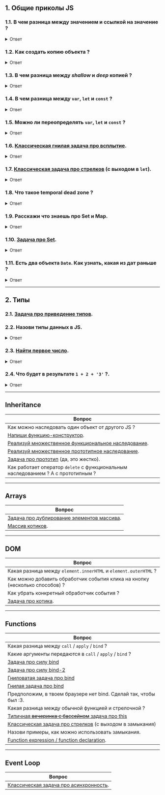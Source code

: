 ## 1. Общие приколы JS

### 1.1. В чем разница между значением и ссылкой на значение ?

<details>
<summary>Ответ</summary>

```js
const value = 11; // в value хранится само число 11
const valueCopy = value; // в valueCopy хранится копия value - новое независимое число 11

const reference = { name: "Sasha" }; // в reference хранится ссылка - адрес куска динамической памяти в которой хранится объект
const copyReference = reference; // в copyReference хранится копия адреса того же куска динамической памяти в которой хранится объект
copyReference.surname = "Shine"; // обращаемся по ссылке copyReference, а она такая же как reference -> записываем свойсвто в объект
```

</details>

### 1.2. Как создать копию объекта ?

<details>
<summary>Ответ</summary>

```js
// 1. Модно, стильно, молодежно (shallow copy)
const obj = { name: "Sasha Shine" };
const copyObj = { ...obj };

// 2. То же самое, но менее молодежно (shallow copy)
const obj = { name: "Sasha Shine" };
const copyObj = Object.assign({}, obj);

// 3. Медленно (deep copy)
const obj = { name: "Sasha Shine" };
const copyObj = JSON.parse(JSON.stringify(obj));

// 4. Jedi style, но тоже медленно (deep copy)
function iterationCopy(src) {
  let target = {};
  for (let prop in src) {
    if (src.hasOwnProperty(prop)) {
      // if the value is a nested object, recursively copy all it's properties
      if (isObject(src[prop])) {
        target[prop] = iterationCopy(src[prop]);
      } else {
        target[prop] = src[prop];
      }
    }
  }

  return target;
}

const obj = { name: "Sasha Shine" };
const copyObj = iterationCopy(source);
```

</details>

### 1.3. В чем разница между _shallow_ и _deep_ копией ?

<details>
<summary>Ответ</summary>

**Shallow copy** - создаем копию только самых верхних свойств. Более глубокие свойства _не копируются_.
**Deep copy** - полная копия.

```js
// shallow copy
const obj = {
  name: "Sasha Shine",
  personal: {
    veryPersonal: {
      favoriteManga: "Berzerk",
      favoriteAnime: "Your name",
    },
  },
};

const shallowCopy = { ...obj };
shallowCopy.personal.veryPersonal.favoriteManga = "Tokyo Ghoul :Re"; // favoriteManga в оригинальном объекте поменялась

// deep copy
const obj = {
  name: "Sasha Shine",
  personal: {
    veryPersonal: {
      favoriteManga: "Berzerk",
      favoriteAnime: "Your name",
    },
  },
};

const deepCopy = JSON.parse(JSON.stringify(obj));
shallowCopy.personal.veryPersonal.favoriteManga = "Tokyo Ghoul :Re"; // favoriteManga в оригинальном объекте все еще БЕРЗЕКЕР
```

</details>

### 1.4. В чем разница между `var`, `let` и `const` ?

<details>
<summary>Ответ</summary>

Вкратце:

1. К let и const нельзя обратиться до объявления (типа не всплывают (на самом деле всплывают (нет (да))));
2. Области видимости let и const ограничиваются блоками (if, for, функция), а область видимости var - только функцией;
3. Если использовать let-индекс в цикле for, в каждой итерации создается новая переменная, а если var, то все время одна и та же;

[let, const](https://learn.javascript.ru/let-const)

[var](https://learn.javascript.ru/var)

</details>

### 1.5. Можно ли переопределять `var`, `let` и `const` ?

<details>
<summary>Ответ</summary>

```js
/**
 *
 * Видел такую задачу моего старого лида.
 * Переменная temp объевляется внутри блока.
 * Поэтому temp видна только внутри блока, потому что это const.
 * А вот если бы это был var temp, все было бы ок, потому что var ограничивается только функцией.
 *
 */

function task3() {
  let left = "left";
  let right = "right";

  if (true) {
    const temp = left;
    left = right;
    right = temp;
  }

  console.log(left, right); // выведется "right", "left", все ок
  console.log(temp); // а тут смэрть
}

/**
 *
 * Но при чем тут переопределение ?.
 * Внутри блоков можно переопределять let и const и они не будут конфликтовать с внешними переменными.
 * Разве что ESLint будет ругаться :)
 *
 */

function task3() {
  let left = "left";
  let right = "right";

  if (true) {
    const temp = left;
    const left = right;
    const right = temp;
  }

  console.log(left, right); // вот тут выведется "left", "right", потому что перестановки выполнялись с новыми переменными
  console.log(temp); // тут все еще смэрть
}
```

</details>

### 1.6. [Классическая гнилая задача про всплытие](./common-js-stuff/hoisting.md).

<details>
<summary>Ответ</summary>
</details>

### 1.7. [Классическая задача про стрелков](./shooters.md) (с выходом в `let`).

<details>
<summary>Ответ</summary>
</details>

### 1.8. Что такое temporal dead zone ?

<details>
<summary>Ответ</summary>

[Temporal dead zone](https://www.freecodecamp.org/news/what-is-the-temporal-dead-zone/)

</details>

### 1.9. Расскажи что знаешь про Set и Map.

<details>
<summary>Ответ</summary>

[Set и Map](https://learn.javascript.ru/map-set)

</details>

### 1.10. [Задача про Set](./common-js-stuff/set.md).

<details>
<summary>Ответ</summary>

</details>

### 1.11. Есть два объекта `Date`. Как узнать, какая из дат раньше ?

<details>
<summary>Ответ</summary>

Операторами `<`, `>`.

</details>

---

## 2. Типы

### 2.1. [Задача про приведение типов](./types/casting.md).

### 2.2. Назови типы данных в JS.

<details>
<summary>Ответ</summary>

~~Вот они слева направо:~~

- Number;
- BigInt;
- String;
- Boolean;
- null (`typeof null === 'object'`, но это неправда :D);
- undefined;
- Object;

Насчет Array:

- `typeof [] === 'object'`;
- `[] instanceof Object === true`;
- `Array.prototype.__proto__ === Object.prototype`;

</details>

### 2.3. [Найти первое число](./types/find-first-number.md).

<details>
<summary>Ответ</summary>

```js
const firstNumber [null, null, undefined, "12asas", "111", 11, 2, 3, 4, 6].find(
  (item) => typeof item === "number"
);
```

Еще часто проверяют так, но в этой задаче это неправильно (из-за приведения типов).

`isNaN` неявно приводит свой аргумент к числу.

В первой итерации цикла `isNaN` пытается привести `"12asas"` к к Number и получает `NaN`.

Идет дальше, пытается привести `null` к к числу **и получает число 0**.

После этого цикл ошибочно считает, что число найдено, хотя на самом деле был найден `null`.

```js
const firstNumber [null, null, undefined, "12asas", "111", 11, 2, 3, 4, 6].find(
  (item) => ["12asas", null, undefined, "111", 11, 2, 3, 4, 6].find(item => !Number.isNaN(item))
);
```

</details>

### 2.4. Что будет в результате `1 + 2 + '3'` ?.

<details>
<summary>Ответ</summary>

`'33'` - сначала сложение чисел (1 + 2 = 3), потом конкатенация со строкой (3 + '3' = '33').

```js
1 + 2 + +"3"; // а тут будет 6, потому что один плюс пойдёт приводить строку '3' к числу :)
```

</details>

---

## Inheritance

| Вопрос                                                                                                  |
| ------------------------------------------------------------------------------------------------------- |
| Как можно наследовать один объект от другого JS ?                                                       |
| [Напиши функцию-конструктор](./inheritance/constructor-function.md).                                    |
| [Реализуй множественное функциональное наследование](./inheritance/multiple-inheritance_functional.md). |
| [Реализуй множественное прототипное наследование](./inheritance/multiple-inheritance_prototype.md).     |
| [Задача про прототип](./inheritance/object-prototype.md) (да, это жестко).                              |
| Как работает оператор `delete` с функциональным наследованием ? А с прототипным ?                       |

---

## Arrays

| Вопрос                                                                        |
| ----------------------------------------------------------------------------- |
| [Задача про дублирование элементов массива](./arrays/resolve-duplication.md). |
| [Массив котиков](./arrays/cats-array.md).                                     |

---

## DOM

| Вопрос                                                                       |
| ---------------------------------------------------------------------------- |
| Какая разница между `element.innerHTML` и `element.outerHTML` ?              |
| Как можно добавить обработчик события клика на кнопку (несколько способов) ? |
| Как убрать конкретный обработчик события ?                                   |
| [Задача про котика](./DOM/cancel-basic-behavior.md).                         |

---

## Functions

| Вопрос                                                                                        |
| --------------------------------------------------------------------------------------------- |
| Какая разница между `call` / `apply` / `bind` ?                                               |
| Какие аргументы передаются в `call` / `apply` / `bind` ?                                      |
| [Задача про силу bind](./functions/bind-context.md)                                           |
| [Задача про силу bind-2](./functions/bind-call.md)                                            |
| [Гниловатая задача про bind](./functions/bind-multiple-times.md)                              |
| [Гнилая задача про bind](./functions/bind-arrow.md)                                           |
| Предположим, в твоем браузере нет bind. Сделай так, чтобы был :3.                             |
| Какая разница между обычной функцией и стрелочной ?                                           |
| [Типичная ~~вечеринка с бассейном~~ задача про this](./functions/this-is-this.md)             |
| [Классическая задача про стрелков](./shooters.md) (с выходом в замыкания)                     |
| Назови примеры, как можно использовать замыкания.                                             |
| [Function expression / function declaration](./functions/function-expression-declaration.md). |

---

## Event Loop

| Вопрос                                                                       |
| ---------------------------------------------------------------------------- |
| [Классическая задача про асинхронность](./event-loop/typical-async-task.md). |

